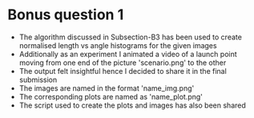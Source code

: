 # Bonus question 1

- The algorithm discussed in Subsection-B3 has been used to create normalised length vs angle histograms for the given images
- Additionally as an experiment I animated a video of a launch point moving from one end of the picture 'scenario.png' to the other
- The output felt insightful hence I decided to share it in the final submission
- The images are named in the format  'name_img.png'
- The corresponding plots are named as 'name_plot.png'
- The script used to create the plots and images has also been shared
